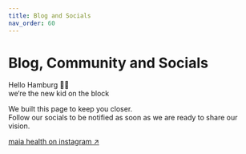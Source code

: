 ```yaml
---
title: Blog and Socials
nav_order: 60
---
```

# Blog, Community and Socials

Hello Hamburg 👋🏼<br>
we‘re the new kid on the block

We built this page to keep you closer.<br>
Follow our socials to be notified as soon as we are ready to share our vision.

[maia health on instagram ↗](//instagram.com/maiahealthde/)
